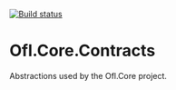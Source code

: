 [![Build status](https://ci.appveyor.com/api/projects/status/vy4897okth5eqm72?svg=true)](https://ci.appveyor.com/project/OneFrameLink/ofl-core-contracts)

# Ofl.Core.Contracts
Abstractions used by the Ofl.Core project.
